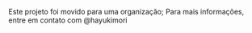 Este projeto foi movido para uma organização;
Para mais informações, entre em contato com @hayukimori
